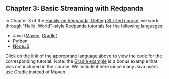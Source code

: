 ## Chapter 3: Basic Streaming with Redpanda
In Chapter 3 of the [Hands-on Redpanda, Getting Started course][course-link], we work through "Hello, World"-style Redpanda tutorials for the following languages:

- Java ([Maven](https://github.com/redpanda-data-university/02-hands-on-redpanda-getting-started/tree/main/03-basic-streaming/java-tutorial-maven), [Gradle](/03-basic-streaming/java-tutorial-gradle))
- [Python](/03-basic-streaming/python-tutorial)
- [NodeJS](https://github.com/redpanda-data-university/02-hands-on-redpanda-getting-started/tree/main/03-basic-streaming/node-tutorial)

[course-link]: https://university.redpanda.com/courses/hands-on-redpanda-getting-started

Click on the link of the appropriate language above to view the code for the corresponding tutorial. Note: the [Gradle example](/03-basic-streaming/java-tutorial-gradle) is a bonus example that was not included in the course. We include it here since many Java users use Gradle instead of Maven.
